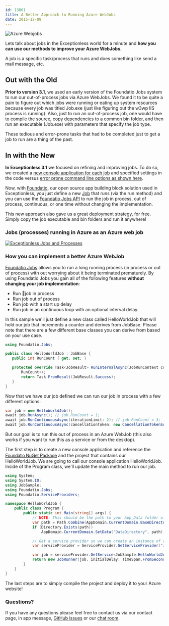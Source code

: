```yaml
---
id: 13861
title: A Better Approach to Running Azure WebJobs
date: 2015-12-08
---
```

![Azure Webjobs](/assets/img/news/jobs-blog-header-image.jpg)

Lets talk about jobs in the Exceptionless world for a minute and **how you can use our methods to improve your Azure WebJobs.**

A job is a specific task/process that runs and does something like send a mail message, etc.

## Out with the Old

**Prior to version 3.1**, we used an early version of the Foundatio Jobs system to run our out-of-process jobs via Azure WebJobs. We found it to be quite a pain to figure out which jobs were running or eating up system resources because every job was titled Job.exe (just like figuring out the w3wp IIS process is running). Also, just to run an out-of-process job, one would have to compile the source, copy dependencies to a common bin folder, and then run an executable (Job.exe) with parameters that specify the job type.

These tedious and error-prone tasks that had to be completed just to get a job to run are a thing of the past.

## In with the New

<!--more-->

**In Exceptionless 3.1** we focused on refining and improving jobs. To do so, we created a <a href="https://github.com/exceptionless/Exceptionless/tree/master/Source/Jobs" target="_blank" rel="noopener">new console application for each job</a> and specified settings in the code versus <a href="https://github.com/exceptionless/Exceptionless/blob/master/Source/Jobs/EventPost/Program.cs#L16-L22" target="_blank" rel="noopener">error prone command line options as shown here</a>.

Now, with [Foundatio](/introducing-foundatio-3-0-async-efficiency/), our open source app building block solution used in Exceptionless, you just define a new [Job](https://github.com/exceptionless/Foundatio#jobs) that runs (via the run method) and you can use the [Foundatio Jobs API](https://github.com/exceptionless/Foundatio#jobs) to run the job in process, out of process, continuous, or one time without changing the implementation.

This new approach also gave us a great deployment strategy, for free. Simply copy the job executable and bin folders and run it anywhere!

### Jobs (processes) running in Azure as an Azure web job

[![Exceptionless Jobs and Processes](/assets/img/news/Jobs-1024x670.jpg)](/assets/Jobs.jpg)

### How you can implement a better Azure WebJob

[Foundatio Jobs](https://github.com/exceptionless/Foundatio#jobs) allows you to run a long running process (in process or out of process) with out worrying about it being terminated prematurely. By using Foundatio Jobs you gain all of the following features **without changing your job implementation**:

* Run job in process
* Run job out of process
* Run job with a start up delay
* Run job in an continuous loop with an optional interval delay.

In this sample we'll just define a new class called HelloWorldJob that will hold our job that increments a counter and derives from JobBase. Please note that there are a few different base classes you can derive from based on your use case.

```cs
using Foundatio.Jobs;

public class HelloWorldJob : JobBase {
   public int RunCount { get; set; }

   protected override Task<JobResult> RunInternalAsync(JobRunContext context) {
       RunCount++;
       return Task.FromResult(JobResult.Success);
   }
}
```

Now that we have our job defined we can run our job in process with a few different options:

```cs
var job = new HelloWorldJob();
await job.RunAsync(); // job.RunCount = 1;
await job.RunContinuousAsync(iterationLimit: 2); // job.RunCount = 3;
await job.RunContinuousAsync(cancellationToken: new CancellationTokenSource(TimeSpan.FromMilliseconds(10)).Token); // job.RunCount > 10;
```

But our goal is to run this out of process in an Azure WebJob (this also works if you want to run this as a service or from the desktop).

The first step is to create a new console application and reference the <a style="font-family: 'Helvetica Neue', Helvetica, Arial, sans-serif; font-size: 14px;" href="https://www.nuget.org/packages/Foundatio/">Foundatio NuGet Package</a> and the project that contains our HelloWorldJob. We are going to call our console application HelloWorldJob. Inside of the Program class, we'll update the main method to run our job.

```cs
using System;
using System.IO;
using JobSample;
using Foundatio.Jobs;
using Foundatio.ServiceProviders;

namespace HelloWorldJob {
    public class Program {
        public static int Main(string[] args) {
            // NOTE: This should be the path to your App_Data folder of your website.
            var path = Path.Combine(AppDomain.CurrentDomain.BaseDirectory, @"..\..\..\Api\App_Data");
            if (Directory.Exists(path))
                AppDomain.CurrentDomain.SetData("DataDirectory", path);

            // Get a service provider so we can create an instance of our job.
            var serviceProvider = ServiceProvider.GetServiceProvider("JobSample.JobBootstrappedServiceProvider,JobSample");

            var job = serviceProvider.GetService<JobSample.HelloWorldJob>();
            return new JobRunner(job, initialDelay: TimeSpan.FromSeconds(2), interval: TimeSpan.Zero).RunInConsole();
        }
    }
}
```

The last steps are to simply compile the project and deploy it to your Azure website!

### Questions?

If you have any questions please feel free to contact us via our contact page, in app message, [GitHub issues](https://github.com/exceptionless/foundatio/issues) or our [chat room](https://gitter.im/exceptionless/Discuss).
